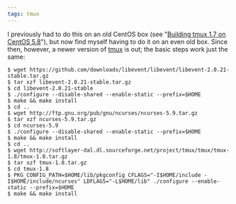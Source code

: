 ```yaml
---
tags: tmux
---
```


I previously had to do this on an old CentOS box (see "[Building tmux 1.7 on CentOS 5.8](/wiki/Building_tmux_1.7_on_CentOS_5.8)"), but now find myself having to do it on an even old box. Since then, however, a newer version of [tmux](/wiki/tmux) is out; the basic steps work just the same:

```shell
$ wget https://github.com/downloads/libevent/libevent/libevent-2.0.21-stable.tar.gz
$ tar xzf libevent-2.0.21-stable.tar.gz
$ cd libevent-2.0.21-stable
$ ./configure --disable-shared --enable-static --prefix=$HOME
$ make && make install
$ cd ..
$ wget http://ftp.gnu.org/pub/gnu/ncurses/ncurses-5.9.tar.gz
$ tar xzf ncurses-5.9.tar.gz
$ cd ncurses-5.9
$ ./configure --disable-shared --enable-static --prefix=$HOME
$ make && make install
$ cd ..
$ wget http://softlayer-dal.dl.sourceforge.net/project/tmux/tmux/tmux-1.8/tmux-1.8.tar.gz
$ tar xzf tmux-1.8.tar.gz
$ cd tmux-1.8
$ PKG_CONFIG_PATH=$HOME/lib/pkgconfig CFLAGS="-I$HOME/include -I$HOME/include/ncurses" LDFLAGS="-L$HOME/lib" ./configure --enable-static --prefix=$HOME
$ make && make install
```

